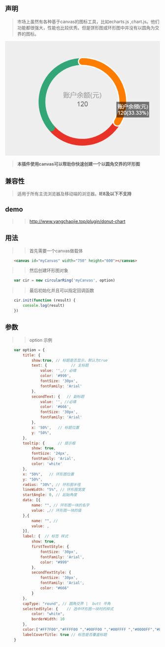 ## 声明

> 市场上虽然有各种基于canvas的图标工具，比如echarts.js ,chart.js。他们功能都很强大，性能也比较优秀。但是饼形图或环形图中并没有以圆角为交界的图标。

![demo](./images/image.png)

> **本插件使用canvas可以帮助你快速创建一个以圆角交界的环形图**
## 兼容性
> 适用于所有主流浏览器及移动端的浏览器。**IE8及以下不支持**
## demo
>> http://www.yangchaojie.top/plugin/donut-chart
## 用法
>> 首先需要一个canvas做载体
```html
    <canvas id="myCanvas" width="750" height="600"></canvas>
```
>> 然后创建环形图对象
```javascript
    var cir = new circularRing('myCanvas', option)
```
>> 最后初始化并且可以指定回调函数
```javascript
    cir.init(function (result) {
        console.log(result)
    })
```
## 参数
>> option 示例
```javascript
    var option = {
        title: {
            show:true, // 标题是否显示，默认为true
            text: {           // 主标题
                value: '',// 必填
                color: '#999',
                fontSize: '30px',
                fontFamily: 'Arial'
            },
            secondText: {   // 副标题
                value: '', //必填
                color: '#666',
                fontSize: '30px',
                fontFamily: 'Arial'
            },
            x: '50%',   // 标题位置
            y: "50%",   
        },
        tooltip: {      // 提示框
            show: true, 
            fontSize: '24px',
            fontFamily: 'Arial',
            color: 'white'
        },
        x: "50%",   // 环形图位置
        y: "50%",
        radius: "30%", // 环形图半径
        lineWidth: "5%", // 环形图宽度
        startAngle: 0, // 起始角度
        data: [{
            name: "", // 环形图一块的名字
            value: ,// 环形图一块的值
        },{
            name: "", // 
            value: ,
        }],
        label: {  // 标签 样式
            show: true,
            firstTextStyle: {
                fontSize: '30px',
                fontFamily: 'Arial',
                color: "#999"
            },
            secondTextStyle: {
                fontSize: '30px',
                fontFamily: 'Arial',
                color: "#666"
            }
        },
        capType: "round", // 圆角交界 |  butt 平角
        selectedStyle: {    // 选中环形图一块时的样式
            color: "white",
            borderWidth: 10
        },
        color:["#FF7F00","#FFFF00 ","#00FF00 ","#00FFFF ","#0000FF","#8B00FF","#FF0000 "], // 环形图每块分配的颜色
        labelCoverTitle: true // 标签是否覆盖标题
    }
```